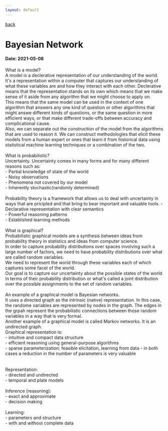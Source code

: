 ```yaml
---
layout: default
---
```

[back](./full-list.md)

<h1>
Bayesian Network</h1>
<h4>
Date: 2021-05-08
</h4>
<p>
What is a model?<br>
A model is a declerative representation of our understanding of the world. It's a representation
within a computer that captures our understanding of what these variables are and how they interact with
each other. Declerative means that the representation stands on its own which means that we make sense
of it aside from any algorithm that we might choose to apply on.
<br>
This means that the same model can be used in the context of one algorithm that answers any one kind
of question or other algorithms that might answe different kinds of questions, or the same question
in more efficient ways, or that make different trade-offs between accuracy and complicational cause.
<br>
Also, we can separate out the construction of the model from the algorithms that are used to reason it.
We can construct methodologies that elicit these models from a human expert or ones that learn it from
historical data using statistical machine learning techniques or a combination of the two.
<br>
<br>
What is probabilistic?<br>
Uncertainty. Uncertainty comes in many forms and for many
different reasons such as:<br>
- Partial knowledge of state of the world<br>
- Noisy observations<br>
- Phenomena not covered by our model<br>
- Inherently stochastic(randomly determined)<br>
<br>
Probability theory is a framework that allows us to deal with uncertainty in ways that are pricipled
and that bring to bear important and valuable tools.
- Declarative representation with clear semantics<br>
- Powerful reasoning patterns<br>
- Established learning methods<br>
<br>
What is graphical?<br>
Probabilistic graphical models are a synthesis between ideas from probability theory in statistics and
ideas from computer science.<br>
In order to capture probability distributions over spaces involving such a large number of factors, we
need to have probability distributions over what are called random variables.<br>
We need to represent the world through these variables each of which captures some facet of the world.<br>
Our goal is to capture our uncertainty about the possible states of the world in terms of their probability 
distribution or what's called a joint distribution over the possible assignments to the set of random 
variables.
<br>
<br>
An example of a graphical model is Bayesian networks.<br>
It uses a directed graph as the intrinsic (native) representation. In this case, the randome variables
are represented by nodes in the graph. The edges in the grpah represent the probabilistic connections
between those random variables in a way that is very formal.
<br>
Another example of a graphical model is called Markov networks.
It is an undirected graph.
<br>
Graphical representation is:<br>
- intuitive and compact data structure<br>
- efficient reasoning using general-purpose algorithms<br>
- sparse parameterization: feasible elicitation, learning from data - in both cases a reduction in
the number of parameters is very valuable<br>
<br>
<br>
Representation:<br>
- directed and undirected<br>
- temporal and plate models<br>
<br>
Inference (reasoning):<br>
- exact and approximate<br>
- decision making<br>
<br> 
Learning:<br>
- parameters and structure<br>
- with and without complete data<br>

 


</p>

